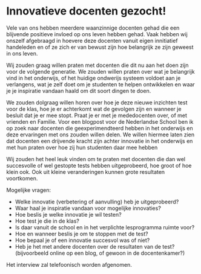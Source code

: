 # Innovatieve docenten gezocht!

Vele van ons hebben meerdere waanzinnige docenten gehad die een blijvende positieve invloed op ons leven hebben gehad. Vaak hebben wij onszelf afgebraagd in hoevere deze docenten vanuit eigen innitiatief handeleden en of ze zich er van bewust zijn hoe belangrijk ze zijn geweest in ons leven.  

Wij zouden graag willen praten met docenten die dit nu aan het doen zijn voor de volgende generatie. We zouden willen praten over wat je belangrijk vind in het onderwijs, of het huidige ondwerijs systeem voldoet aan je verlangens, wat je zelf doet om je studenten te helpen ontwikkelen en waar je je inspiratie vandaan haald om dit soort dingen te doen.

We zouden dolgraag willen horen over hoe je deze nieuwe inzichten test voor de klas, hoe je er achterkomt wat de gevolgen zijn en wanneer je besluit dat je er mee stopt.
Praat je er met je mededocenten over, of met vrienden en Familie.
Voor een blogpost voor de Nederlandse School ben ik op zoek naar docenten die geexperimendteerd hebben in het onderwijs en deze ervaringen met ons zouden willen delen. We willen hiermee laten zien dat docenten een drijvende kracht zijn achter innovatie in het onderwijs en met hun praten over hoe zij hun studenten daar mee hebben

Wij zouden het heel leuk vinden om te praten met docenten die dan wel succesvolle of wel gestopte tests hebben uitgeprobeerd, hoe groot of hoe klein ook. Ook uit kleine veranderingen kunnen grote resultaten voortkomen.

Mogelijke vragen:

* Welke innovatie (verbetering of aanvulling) heb je uitgeprobeerd?
* Waar haal je inspiratie vandaan voor mogelijke innovaties?
* Hoe beslis je welke innovatie je wil testen?
* Hoe test je die in de klas?
* Is daar vanuit de school en in het verplichte lesprogramma ruimte voor?
* Hoe en wanneer beslis je om te stoppen met de test?
* Hoe bepaal je of een innovatie succesvol was of niet?
* Heb je het met andere docenten over de resultaten van de test? (bijvoorbeeld online op een blog, of gewoon in de docentenkamer?)

Het interview zal telefoonisch worden afgenomen.
